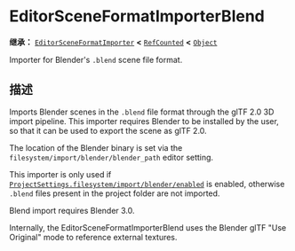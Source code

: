 <!-- ⚠ 请勿编辑本文件 ⚠ -->
<!-- 本文档使用脚本从 WeDot 引擎源码仓库生成。 -->
<!-- 生成脚本：https://github.com/WeDot-Engine/WeDot/tree/4.3/doc/tools/make_md.py； -->
<!-- 原文件：https://github.com/WeDot-Engine/WeDot/tree/4.3/modules/gltf/doc_classes/EditorSceneFormatImporterBlend.xml。 -->

<div id="_class_editorsceneformatimporterblend"></div>

# EditorSceneFormatImporterBlend

**继承：** [`EditorSceneFormatImporter`](class_editorsceneformatimporter.md) **<** [`RefCounted`](class_refcounted.md) **<** [`Object`](class_object.md)

Importer for Blender's `.blend` scene file format.

## 描述

Imports Blender scenes in the `.blend` file format through the glTF 2.0 3D import pipeline. This importer requires Blender to be installed by the user, so that it can be used to export the scene as glTF 2.0.

The location of the Blender binary is set via the `filesystem/import/blender/blender_path` editor setting.

This importer is only used if [`ProjectSettings.filesystem/import/blender/enabled`](#class_projectsettings_property_filesystem/import/blender/enabled) is enabled, otherwise `.blend` files present in the project folder are not imported.

Blend import requires Blender 3.0.

Internally, the EditorSceneFormatImporterBlend uses the Blender glTF "Use Original" mode to reference external textures.

[^virtual]: 本方法通常需要用户覆盖才能生效。
[^const]: 本方法无副作用，不会修改该实例的任何成员变量。
[^vararg]: 本方法除了能接受在此处描述的参数外，还能够继续接受任意数量的参数。
[^constructor]: 本方法用于构造某个类型。
[^static]: 调用本方法无需实例，可直接使用类名进行调用。
[^operator]: 本方法描述的是使用本类型作为左操作数的有效运算符。
[^bitfield]: 这个值是由下列位标志构成位掩码的整数。
[^void]: 无返回值。
